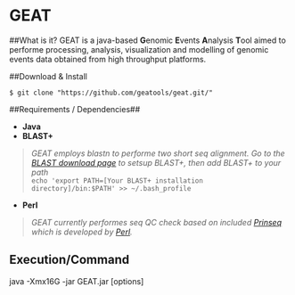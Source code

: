 # GEAT 

##What is it?
GEAT is a java-based **G**enomic **E**vents **A**nalysis **T**ool aimed to performe processing, analysis, visualization and modelling of genomic events data obtained from high throughput platforms.

##Download & Install

```$ git clone "https://github.com/geatools/geat.git/"```

##Requirements / Dependencies##
- **Java**    
- **BLAST+**     
> *GEAT employs blastn to performe two short seq alignment. Go to the [BLAST download page](http://blast.ncbi.nlm.nih.gov/Blast.cgi?CMD=Web&PAGE_TYPE=BlastDocs&DOC_TYPE=Download) to setsup BLAST+, then add BLAST+ to your path*  
   ```echo 'export PATH=[Your BLAST+ installation directory]/bin:$PATH' >> ~/.bash_profile```
- **Perl**    
> *GEAT currently performes seq QC check based on included [Prinseq](http://prinseq.sourceforge.net/) which is developed by [Perl](https://www.perl.org/).*

## Execution/Command

java -Xmx16G -jar GEAT.jar [options]

